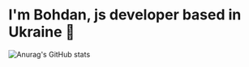 # I'm Bohdan, js developer based in Ukraine 👋

![Anurag's GitHub stats](https://github-readme-stats.vercel.app/api?username=16Bogdan54&theme=gotham&show_icons=true)
